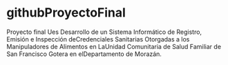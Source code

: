 # githubProyectoFinal
Proyecto final Ues
Desarrollo de un Sistema Informático de Registro, Emisión e Inspección deCredenciales Sanitarias Otorgadas a los Manipuladores de Alimentos en LaUnidad Comunitaria de Salud Familiar de San Francisco Gotera en elDepartamento de Morazán.
